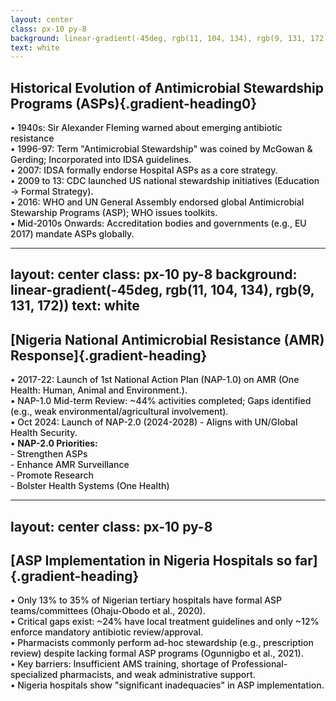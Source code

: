 ```yaml
---
layout: center
class: px-10 py-8
background: linear-gradient(-45deg, rgb(11, 104, 134), rgb(9, 131, 172))
text: white
---
```


<CircleShape position="top:20%; left:-5%; size:80px; color:rgba(3, 80, 105, 0.55)" />
<PillShape position="bottom:-5%; right:-10%; width:10%; height:20px; color:rgba(33,150,243,0.08)" />

<style>
.gradient-heading0 {
  background: linear-gradient(-45deg, rgb(11, 104, 134), rgb(9, 131, 172));
  -webkit-background-clip: text;
  background-clip: text;
  color: transparent;
  font-weight: bold;
  display: inline-block;
  font-size: 1.5rem;
  margin-top: 1rem;
}
</style>

<div class="w-full flex flex-col justify-center">

## Historical Evolution of Antimicrobial Stewardship Programs (ASPs){.gradient-heading0}

<div class="bg-white bg-opacity-10 p-8 rounded-xl">
<v-clicks>

<ul class="space-y-4 text-xl">
<li class="flex items-start">
  <span class="mr-3">•</span>
  1940s: Sir Alexander Fleming warned about emerging antibiotic resistance
</li>
<li class="flex items-start">
  <span class="mr-3">•</span>
  1996-97: Term "Antimicrobial Stewardship" was coined by McGowan & Gerding; Incorporated into IDSA guidelines.
</li>
<li class="flex items-start">
  <span class="mr-3">•</span>
  2007: IDSA formally endorse Hospital ASPs as a core strategy.
</li>
<li class="flex items-start">
  <span class="mr-3">•</span>
  2009 to 13: CDC launched US national stewardship initiatives (Education -> Formal Strategy).
</li>
<li class="flex items-start">
  <span class="mr-3">•</span>
  2016: WHO and UN General Assembly endorsed global Antimicrobial Stewarship Programs (ASP); WHO issues toolkits.
</li>
<li class="flex items-start">
  <span class="mr-3">•</span>
  Mid-2010s Onwards: Accreditation bodies and governments (e.g., EU 2017) mandate ASPs globally.
</li>
</ul>

</v-clicks>
</div>

</div>

<style>
.slidev-vclick-target {
  transition: opacity 0.3s ease; 
}
ul {
  list-style: none;
  padding-left: 0;
}
.slide-container {
  width: 100%;
  max-width: 100vw;
  height: auto;
  max-height: 90vh;
}
ul.timeline-list {
  font-size: 1.1rem !important; /* Force base size */
}
.content-box {
  contain: strict; /* Prevent reflows */
}
</style>

---
layout: center
class: px-10 py-8
background: linear-gradient(-45deg, rgb(11, 104, 134), rgb(9, 131, 172))
text: white
---

<CircleShape position="top:20%; left:-5%; size:80px; color:rgba(3, 80, 105, 0.55)" />
<PillShape position="bottom:-5%; right:-5%; width:-10%; height:20px; color:rgba(33,150,243,0.08)" />

<style>
.gradient-heading {
  background: linear-gradient(-45deg, rgb(11, 104, 134), rgb(9, 131, 172));
  -webkit-background-clip: text;
  background-clip: text;
  color: transparent;
  font-weight: bold;
  display: inline-block;
  font-size: 1.8rem;
  margin-bottom: 1.5rem;
  margin-top: 4rem;
}
</style>

<div class="w-full h-full flex flex-col justify-center">

## [Nigeria National Antimicrobial Resistance (AMR) Response]{.gradient-heading}

<div class="bg-white bg-opacity-10 p-6 rounded-xl">
<v-clicks>

<ul class="space-y-2 text-xl">
<li class="flex items-start">
  <span class="mr-3">•</span>
 2017-22: Launch of 1st National Action Plan (NAP-1.0) on AMR (One Health: Human, Animal and Environment.).
</li>
<li class="flex items-start">
  <span class="mr-3">•</span>
NAP-1.0 Mid-term Review: ~44% activities completed; Gaps identified (e.g., weak environmental/agricultural involvement).
</li>
<li class="flex items-start">
  <span class="mr-3">•</span>
Oct 2024: Launch of NAP-2.0 (2024-2028) - Aligns with UN/Global Health Security.
</li>
<li class="flex items-start mt-6">
  <span class="mr-3">•</span>
  <strong>NAP-2.0 Priorities:</strong>
</li>
<li class="flex items-start ml-8">
  <span class="mr-3 px-4">-</span>
 Strengthen ASPs
</li>
<li class="flex items-start ml-8">
  <span class="mr-3 px-4">-</span>
  Enhance AMR Surveillance
</li>
<li class="flex items-start ml-8">
  <span class="mr-3 px-4">-</span>
  Promote Research
</li>
<li class="flex items-start ml-8">
  <span class="mr-3 px-4">-</span>
  Bolster Health Systems (One Health)
  
</li>
</ul>

</v-clicks>
</div>

</div>

<style>
.slidev-vclick-target {
  transition: all 0.3s ease;
}
ul {
  list-style: none;
  padding-left: 0;
}
</style>

---
layout: center
class: px-10 py-8
---

<CircleShape position="top:20%; left:-5%; size:80px; color:rgba(3, 80, 105, 0.55)" />
<PillShape position="bottom:-5%; right:-10%; width:10%; height:20px; color:rgba(33,150,243,0.08)" />

<style>
.gradient-heading {
  background: linear-gradient(-45deg, rgb(11, 104, 134), rgb(9, 131, 172));
  -webkit-background-clip: text;
  background-clip: text;
  color: transparent;
  font-weight: bold;
  display: inline-block;
  font-size: 2rem;
  margin-bottom: 1.5rem;
}
</style>

<div class="w-full h-full flex flex-col justify-center">

## [ASP Implementation in Nigeria Hospitals so far]{.gradient-heading}

<div class="bg-white bg-opacity-10 p-8 rounded-xl">
<v-clicks>

<ul class="space-y-4  leading-relaxed">
<li class="flex items-start">
  <span class="mr-3 ">•</span>
  Only 13% to 35% of Nigerian tertiary hospitals have formal ASP teams/committees (Ohaju-Obodo et al., 2020).
</li>
<li class="flex items-start">
  <span class="mr-3 ">•</span>
  Critical gaps exist: ~24% have local treatment guidelines and only ~12% enforce mandatory antibiotic review/approval.
</li>
<li class="flex items-start">
  <span class="mr-3 ">•</span>
 Pharmacists commonly perform ad-hoc stewardship (e.g., prescription review) despite lacking formal ASP programs (Ogunnigbo et al., 2021).
</li>
<li class="flex items-start">
  <span class="mr-3">•</span>
  Key barriers: Insufficient AMS training, shortage of Professional-specialized pharmacists, and weak administrative support.
</li>
<li class="flex items-start">
  <span class="mr-3">•</span>
 Nigeria hospitals show "significant inadequacies" in ASP implementation.
</li>
</ul>

</v-clicks>
</div>

</div>

<style>
.slidev-vclick-target {
  transition: all 0.3s ease;
}
ul li{
  list-style: none;
  padding-left: 0;
  font-weight: 500;
}
</style>